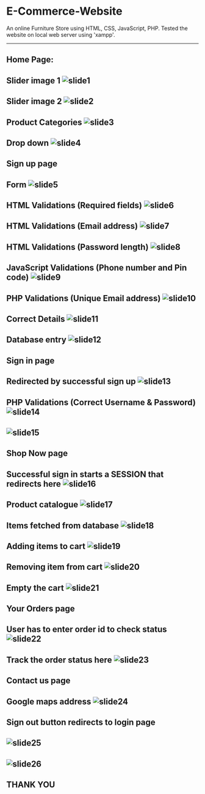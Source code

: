 # E-Commerce-Website
An online Furniture Store using HTML, CSS, JavaScript, PHP. Tested the website on local web server using 'xampp'.

-----------------------------------------------------------------------------------------------
Home Page:
-----------------------------------------------------------------------------------------------
Slider image 1
![slide1](https://github.com/Priya-SB/E-Commerce-Website/blob/master/Read%20me/Screenshot%20(101).png)
-----------------------------------------------------------------------------------------------
Slider image 2
![slide2](https://github.com/Priya-SB/E-Commerce-Website/blob/master/Read%20me/Screenshot%20(100).png)
-----------------------------------------------------------------------------------------------
Product Categories
![slide3](https://github.com/Priya-SB/E-Commerce-Website/blob/master/Read%20me/Screenshot%20(102).png)
-----------------------------------------------------------------------------------------------
Drop down
![slide4](https://github.com/Priya-SB/E-Commerce-Website/blob/master/Read%20me/Screenshot%20(110).png)
-----------------------------------------------------------------------------------------------
Sign up page
-----------------------------------------------------------------------------------------------
Form
![slide5](https://github.com/Priya-SB/E-Commerce-Website/blob/master/Read%20me/Screenshot%20(112).png)
-----------------------------------------------------------------------------------------------
HTML Validations (Required fields)
![slide6](https://github.com/Priya-SB/E-Commerce-Website/blob/master/Read%20me/Screenshot%20(114).png)
-----------------------------------------------------------------------------------------------
HTML Validations (Email address)
![slide7](https://github.com/Priya-SB/E-Commerce-Website/blob/master/Read%20me/Screenshot%20(115).png)
-----------------------------------------------------------------------------------------------
HTML Validations (Password length)
![slide8](https://github.com/Priya-SB/E-Commerce-Website/blob/master/Read%20me/Screenshot%20(128).png)
-----------------------------------------------------------------------------------------------
JavaScript Validations (Phone number and Pin code)
![slide9](https://github.com/Priya-SB/E-Commerce-Website/blob/master/Read%20me/Screenshot%20(116).png)
-----------------------------------------------------------------------------------------------
PHP Validations (Unique Email address)
![slide10](https://github.com/Priya-SB/E-Commerce-Website/blob/master/Read%20me/Screenshot%20(122).png)
-----------------------------------------------------------------------------------------------
Correct Details
![slide11](https://github.com/Priya-SB/E-Commerce-Website/blob/master/Read%20me/Screenshot%20(125).png)
-----------------------------------------------------------------------------------------------
Database entry
![slide12](https://github.com/Priya-SB/E-Commerce-Website/blob/master/Read%20me/Screenshot%20(127).png)
-----------------------------------------------------------------------------------------------
Sign in page
-----------------------------------------------------------------------------------------------
Redirected by successful sign up
![slide13](https://github.com/Priya-SB/E-Commerce-Website/blob/master/Read%20me/Screenshot%20(120).png)
-----------------------------------------------------------------------------------------------
PHP Validations (Correct Username & Password)
![slide14](https://github.com/Priya-SB/E-Commerce-Website/blob/master/Read%20me/Screenshot%20(117).png)
-----------------------------------------------------------------------------------------------
![slide15](https://github.com/Priya-SB/E-Commerce-Website/blob/master/Read%20me/Screenshot%20(118).png)
-----------------------------------------------------------------------------------------------
Shop Now page
-----------------------------------------------------------------------------------------------
Successful sign in starts a SESSION that redirects here
![slide16](https://github.com/Priya-SB/E-Commerce-Website/blob/master/Read%20me/Screenshot%20(119).png)
-----------------------------------------------------------------------------------------------
Product catalogue
![slide17](https://github.com/Priya-SB/E-Commerce-Website/blob/master/Read%20me/Screenshot%20(104).png)
-----------------------------------------------------------------------------------------------
Items fetched from database
![slide18](https://github.com/Priya-SB/E-Commerce-Website/blob/master/Read%20me/Screenshot%20(124).png)
-----------------------------------------------------------------------------------------------
Adding items to cart
![slide19](https://github.com/Priya-SB/E-Commerce-Website/blob/master/Read%20me/Screenshot%20(105).png)
-----------------------------------------------------------------------------------------------
Removing item from cart
![slide20](https://github.com/Priya-SB/E-Commerce-Website/blob/master/Read%20me/Screenshot%20(106).png)
-----------------------------------------------------------------------------------------------
Empty the cart
![slide21](https://github.com/Priya-SB/E-Commerce-Website/blob/master/Read%20me/Screenshot%20(107).png)
-----------------------------------------------------------------------------------------------
Your Orders page
-----------------------------------------------------------------------------------------------
User has to enter order id to check status
![slide22](https://github.com/Priya-SB/E-Commerce-Website/blob/master/Read%20me/Screenshot%20(108).png)
-----------------------------------------------------------------------------------------------
Track the order status here
![slide23](https://github.com/Priya-SB/E-Commerce-Website/blob/master/Read%20me/Screenshot%20(109).png)
-----------------------------------------------------------------------------------------------
Contact us page
-----------------------------------------------------------------------------------------------
Google maps address 
![slide24](https://github.com/Priya-SB/E-Commerce-Website/blob/master/Read%20me/Screenshot%20(103).png)
-----------------------------------------------------------------------------------------------
Sign out button redirects to login page
-----------------------------------------------------------------------------------------------
![slide25](https://github.com/Priya-SB/E-Commerce-Website/blob/master/Read%20me/Screenshot%20(110).png)
-----------------------------------------------------------------------------------------------
![slide26](https://github.com/Priya-SB/E-Commerce-Website/blob/master/Read%20me/Screenshot%20(120).png)
-----------------------------------------------------------------------------------------------
THANK YOU
-----------------------------------------------------------------------------------------------
